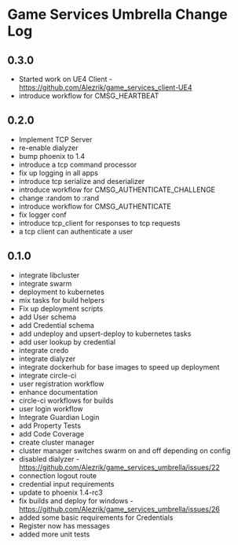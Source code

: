# Game Services Umbrella Change Log

## 0.3.0
* Started work on UE4 Client - https://github.com/Alezrik/game_services_client-UE4
* introduce workflow for CMSG_HEARTBEAT

## 0.2.0
* Implement TCP Server
* re-enable dialyzer
* bump phoenix to 1.4
* introduce a tcp command processor
* fix up logging in all apps
* introduce tcp serialize and deserializer
* introduce workflow for CMSG_AUTHENTICATE_CHALLENGE
* change :random to :rand
* introduce workflow for CMSG_AUTHENTICATE
* fix logger conf
* introduce tcp_client for responses to tcp requests
* a tcp client can authenticate a user

## 0.1.0
* integrate libcluster
* integrate swarm
* deployment to kubernetes
* mix tasks for build helpers
* Fix up deployment scripts
* add User schema
* add Credential schema
* add undeploy and upsert-deploy to kubernetes tasks
* add user lookup by credential
* integrate credo
* integrate dialyzer
* integrate dockerhub for base images to speed up deployment
* integrate circle-ci
* user registration workflow
* enhance documentation
* circle-ci workflows for builds
* user login workflow
* Integrate Guardian Login
* add Property Tests
* add Code Coverage
* create cluster manager
* cluster manager switches swarm on and off depending on config
* disabled dialyzer - https://github.com/Alezrik/game_services_umbrella/issues/22
* connection logout route
* credential input requirements
* update to phoenix 1.4-rc3
* fix builds and deploy for windows - https://github.com/Alezrik/game_services_umbrella/issues/26
* added some basic requirements for Credentials
* Register now has messages
* added more unit tests

